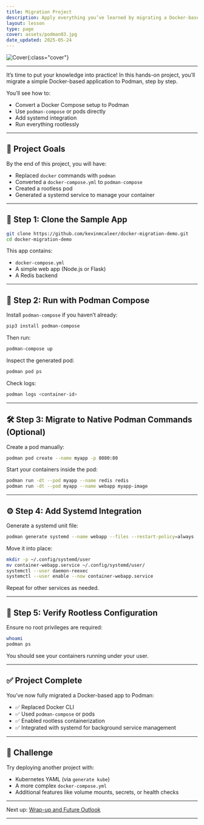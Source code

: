 ```yaml
---
title: Migration Project
description: Apply everything you’ve learned by migrating a Docker-based application to Podman, including Compose conversion, systemd integration, and rootless configuration.
layout: lesson
type: page
cover: assets/podman03.jpg
date_updated: 2025-05-24
---
```


![Cover]({{page.cover}}){:class="cover"}

---

It’s time to put your knowledge into practice! In this hands-on project, you’ll migrate a simple Docker-based application to Podman, step by step.

You’ll see how to:

- Convert a Docker Compose setup to Podman
- Use `podman-compose` or pods directly
- Add systemd integration
- Run everything rootlessly

---

## 🎯 Project Goals

By the end of this project, you will have:

- Replaced `docker` commands with `podman`
- Converted a `docker-compose.yml` to `podman-compose`
- Created a rootless pod
- Generated a systemd service to manage your container

---

## 📁 Step 1: Clone the Sample App

```bash
git clone https://github.com/kevinmcaleer/docker-migration-demo.git
cd docker-migration-demo
````

This app contains:

* `docker-compose.yml`
* A simple web app (Node.js or Flask)
* A Redis backend

---

## 🔁 Step 2: Run with Podman Compose

Install `podman-compose` if you haven’t already:

```bash
pip3 install podman-compose
```

Then run:

```bash
podman-compose up
```

Inspect the generated pod:

```bash
podman pod ps
```

Check logs:

```bash
podman logs <container-id>
```

---

## 🛠 Step 3: Migrate to Native Podman Commands (Optional)

Create a pod manually:

```bash
podman pod create --name myapp -p 8080:80
```

Start your containers inside the pod:

```bash
podman run -dt --pod myapp --name redis redis
podman run -dt --pod myapp --name webapp myapp-image
```

---

## ⚙️ Step 4: Add Systemd Integration

Generate a systemd unit file:

```bash
podman generate systemd --name webapp --files --restart-policy=always
```

Move it into place:

```bash
mkdir -p ~/.config/systemd/user
mv container-webapp.service ~/.config/systemd/user/
systemctl --user daemon-reexec
systemctl --user enable --now container-webapp.service
```

Repeat for other services as needed.

---

## 🔐 Step 5: Verify Rootless Configuration

Ensure no root privileges are required:

```bash
whoami
podman ps
```

You should see your containers running under your user.

---

## ✅ Project Complete

You’ve now fully migrated a Docker-based app to Podman:

* ✅ Replaced Docker CLI
* ✅ Used `podman-compose` or pods
* ✅ Enabled rootless containerization
* ✅ Integrated with systemd for background service management

---

## 🚀 Challenge

Try deploying another project with:

* Kubernetes YAML (via `generate kube`)
* A more complex `docker-compose.yml`
* Additional features like volume mounts, secrets, or health checks

---

Next up: [Wrap-up and Future Outlook](13_wrap_up_and_future)

---
